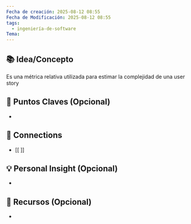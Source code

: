 ```yaml
---
Fecha de creación: 2025-08-12 08:55
Fecha de Modificación: 2025-08-12 08:55
tags:
  - ingeniería-de-software
Tema:
---
```



## 📚 Idea/Concepto 
Es una métrica relativa utilizada para estimar la complejidad de una user story

## 📌 Puntos Claves (Opcional)
- 

## 🔗 Connections
- [[ ]]

## 💡 Personal Insight (Opcional)
- 
## 🧾 Recursos (Opcional)
- 